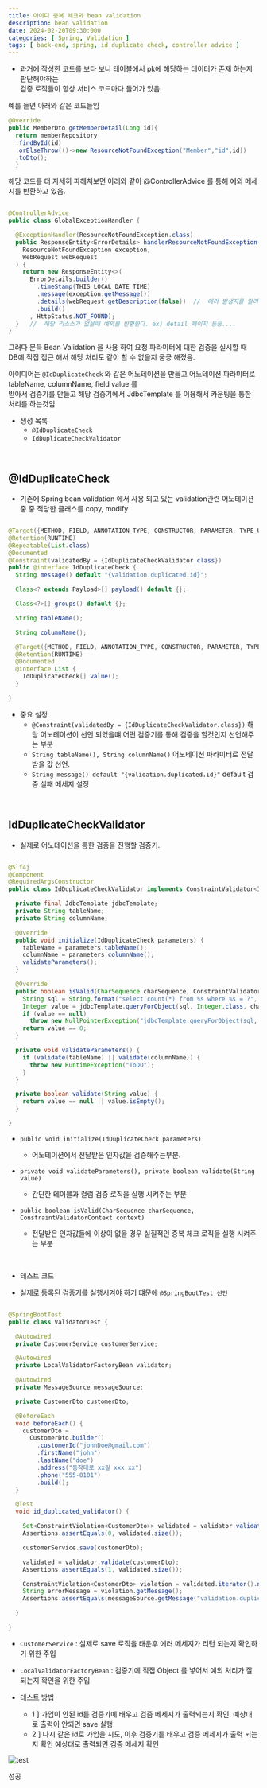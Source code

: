 ```yaml
---
title: 아이디 중복 체크와 bean validation
description: bean validation
date: 2024-02-20T09:30:000
categories: [ Spring, Validation ]
tags: [ back-end, spring, id duplicate check, controller advice ]
---
```


- 과거에 작성한 코드를 보다 보니 테이블에서 pk에 해당하는 데이터가 존재 하는지 판단해야하는 <br>
  검증 로직들이 항상 서비스 코드마다 들어가 있음.

예를 들면 아래와 같은 코드들임

```java
@Override
public MemberDto getMemberDetail(Long id){
  return memberRepository
  .findById(id)
  .orElseThrow(()->new ResourceNotFoundException("Member","id",id))
  .toDto();
  }
```

해당 코드를 더 자세히 파헤쳐보면 아래와 같이 @ControllerAdvice 를 통해 예외 메세지를 반환하고 있음.

```java

@ControllerAdvice
public class GlobalExceptionHandler {

  @ExceptionHandler(ResourceNotFoundException.class)
  public ResponseEntity<ErrorDetails> handlerResourceNotFoundException(
    ResourceNotFoundException exception,
    WebRequest webRequest
  ) {
    return new ResponseEntity<>(
      ErrorDetails.builder()
        .timeStamp(THIS_LOCAL_DATE_TIME)
        .message(exception.getMessage())
        .details(webRequest.getDescription(false))  //  에러 발생지를 알려준다.
        .build()
      , HttpStatus.NOT_FOUND);
  }   //  해당 리소스가 없을때 예외를 반환한다. ex) detail 페이지 등등....
}
```

그러다 문득 Bean Validation 을 사용 하여 요청 파라미터에 대한 검증을 실시할 때 <br>
DB에 직접 접근 해서 해당 처리도 같이 할 수 없을지 굼긍 해졌음.

아이디어는 ```@IdDuplicateCheck``` 와 같은 어노테이션을 만들고 어노테이션 파라미터로 tableName, columnName, field value 를<br>
받아서 검증기를 만들고 해당 검증기에서 JdbcTemplate 를 이용해서 카운팅을 통한 처리를 하는것임.

- 생성 목록
  - ```@IdDuplicateCheck```
  - ```IdDuplicateCheckValidator```

<br>

<h2> @IdDuplicateCheck </h2>

- 기존에 Spring bean validation 에서 사용 되고 있는 validation관련 어노테이션중 중 적당한 클래스를 copy, modify

```java

@Target({METHOD, FIELD, ANNOTATION_TYPE, CONSTRUCTOR, PARAMETER, TYPE_USE})
@Retention(RUNTIME)
@Repeatable(List.class)
@Documented
@Constraint(validatedBy = {IdDuplicateCheckValidator.class})
public @interface IdDuplicateCheck {
  String message() default "{validation.duplicated.id}";

  Class<? extends Payload>[] payload() default {};

  Class<?>[] groups() default {};

  String tableName();

  String columnName();

  @Target({METHOD, FIELD, ANNOTATION_TYPE, CONSTRUCTOR, PARAMETER, TYPE_USE})
  @Retention(RUNTIME)
  @Documented
  @interface List {
    IdDuplicateCheck[] value();
  }

}
```

- 중요 설정
  - ```@Constraint(validatedBy = {IdDuplicateCheckValidator.class})``` 해당 어노테이션이 선언 되었을떄 어떤 검증기를 통해 검증을 할것인지 선언해주는 부분
  - ```String tableName(), String columnName()``` 어노테이션 파라미터로 전달받을 값 선언.
  - ```String message() default "{validation.duplicated.id}"``` default 검증 실패 메세지 설정

<br>

<h2> IdDuplicateCheckValidator </h2>

- 실제로 어노테이션을 통한 검증을 진행할 검증기.

```java

@Slf4j
@Component
@RequiredArgsConstructor
public class IdDuplicateCheckValidator implements ConstraintValidator<IdDuplicateCheck, CharSequence> {

  private final JdbcTemplate jdbcTemplate;
  private String tableName;
  private String columnName;

  @Override
  public void initialize(IdDuplicateCheck parameters) {
    tableName = parameters.tableName();
    columnName = parameters.columnName();
    validateParameters();
  }

  @Override
  public boolean isValid(CharSequence charSequence, ConstraintValidatorContext context) {
    String sql = String.format("select count(*) from %s where %s = ?", tableName, columnName);
    Integer value = jdbcTemplate.queryForObject(sql, Integer.class, charSequence.toString());
    if (value == null)
      throw new NullPointerException("jdbcTemplate.queryForObject(sql, Integer.class) is null");
    return value == 0;
  }

  private void validateParameters() {
    if (validate(tableName) || validate(columnName)) {
      throw new RuntimeException("ToDO");
    }
  }

  private boolean validate(String value) {
    return value == null || value.isEmpty();
  }

}
```

- ```public void initialize(IdDuplicateCheck parameters)```
  - 어노테이션에서 전달받은 인자값을 검증해주는부분.

- ```private void validateParameters(), private boolean validate(String value)```
  - 간단한 테이블과 컬럼 검증 로직을 실행 시켜주는 부분

- ```public boolean isValid(CharSequence charSequence, ConstraintValidatorContext context)```
  - 전달받은 인자값들에 이상이 없을 경우 실질적인 중복 체크 로직을 실행 시켜주는 부분

<br>

- 테스트 코드

- 실제로 등록된 검증기를 실행시켜야 하기 떄문에 ```@SpringBootTest 선언```

```java

@SpringBootTest
public class ValidatorTest {

  @Autowired
  private CustomerService customerService;

  @Autowired
  private LocalValidatorFactoryBean validator;

  @Autowired
  private MessageSource messageSource;

  private CustomerDto customerDto;

  @BeforeEach
  void beforeEach() {
    customerDto =
      CustomerDto.builder()
        .customerId("johnDoe@gmail.com")
        .firstName("john")
        .lastName("doe")
        .address("동작대로 xx길 xxx xx")
        .phone("555-0101")
        .build();
  }

  @Test
  void id_duplicated_validator() {

    Set<ConstraintViolation<CustomerDto>> validated = validator.validate(customerDto);
    Assertions.assertEquals(0, validated.size());

    customerService.save(customerDto);

    validated = validator.validate(customerDto);
    Assertions.assertEquals(1, validated.size());

    ConstraintViolation<CustomerDto> violation = validated.iterator().next();
    String errorMessage = violation.getMessage();
    Assertions.assertEquals(messageSource.getMessage("validation.duplicated.id", null, Locale.KOREA), errorMessage);

  }

}
```

- ```CustomerService``` : 실제로 save 로직을 태운후 에러 메세지가 리턴 되는지 확인하기 위한 주입
- ```LocalValidatorFactoryBean``` : 검증기에 직접 Object 를 넣어서 예외 처리가 잘 되는지 확인을 위한 주입


- 테스트 방법
  - 1 ] 가입이 안된 id를 검증기에 태우고 검즘 메세지가 출력되는지 확인. 예상대로 출력이 안되면 save 실행
  - 2 ] 다시 같은 id로 가입을 시도, 이후 검증기를 태우고 검증 메세지가 출력 되는지 확인 예상대로 출력되면 검증 메세지 확인

![test](https://github.com/AngryPig123/AngryPig123.github.io/assets/86225268/50f0c4e2-1f1b-4d16-bd55-68cd6599e6cc)

성공
